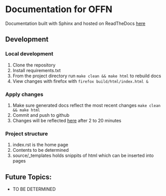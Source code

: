 # Documentation for OFFN
Documentation built with Sphinx and hosted on ReadTheDocs [here](https://offn.readthedocs.io/en/latest/)

## Development

### Local development
1. Clone the repository
2. Install requirements.txt
3. From the project directory run `` make clean && make html `` to rebuild docs
4. View changes with firefox with `` firefox build/html/index.html & ``

### Apply changes
1. Make sure generated docs reflect the most recent changes `` make clean && make html ``
2. Commit and push to github
3. Changes will be reflected [here](https://offn.readthedocs.io/en/latest/) after 2 to 20 minutes

### Project structure
1. index.rst is the home page
2. Contents to be determined
3. source/\_templates holds snippits of html which can be inserted into pages

## Future Topics:
- TO BE DETERMINED
